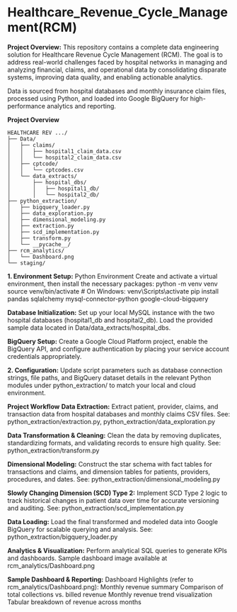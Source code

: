 # Healthcare_Revenue_Cycle_Management(RCM)
**Project Overview:**
This repository contains a complete data engineering solution for Healthcare Revenue Cycle Management (RCM). The goal is to address real-world challenges faced by hospital networks in managing and analyzing financial, claims, and operational data by consolidating disparate systems, improving data quality, and enabling actionable analytics.

Data is sourced from hospital databases and monthly insurance claim files, processed using Python, and loaded into Google BigQuery for high-performance analytics and reporting.

**Project Overview**
```
HEALTHCARE REV .../
├── Data/
│   ├── claims/
│   │   ├── hospital1_claim_data.csv
│   │   └── hospital2_claim_data.csv
│   ├── cptcode/
│   │   └── cptcodes.csv
│   └── data_extracts/
│       ├── hospital_dbs/
│       │   ├── hospital1_db/
│       │   └── hospital2_db/
├── python_extraction/
│   ├── bigquery_loader.py
│   ├── data_exploration.py
│   ├── dimensional_modeling.py
│   ├── extraction.py
│   ├── scd_implementation.py
│   ├── transform.py
│   └── __pycache__/
├── rcm_analytics/
│   └── Dashboard.png
└── staging/
```

**1. Environment Setup:**
Python Environment
Create and activate a virtual environment, then install the necessary packages:
python -m venv venv
source venv/bin/activate   # On Windows: venv\Scripts\activate
pip install pandas sqlalchemy mysql-connector-python google-cloud-bigquery

**Database Initialization:**
Set up your local MySQL instance with the two hospital databases (hospital1_db and hospital2_db). Load the provided sample data located in Data/data_extracts/hospital_dbs.

**BigQuery Setup:**
Create a Google Cloud Platform project, enable the BigQuery API, and configure authentication by placing your service account credentials appropriately.

**2. Configuration:**
Update script parameters such as database connection strings, file paths, and BigQuery dataset details in the relevant Python modules under python_extraction/ to match your local and cloud environment.

**Project Workflow**
**Data Extraction:**
Extract patient, provider, claims, and transaction data from hospital databases and monthly claims CSV files.
See: python_extraction/extraction.py, python_extraction/data_exploration.py

**Data Transformation & Cleaning:**
Clean the data by removing duplicates, standardizing formats, and validating records to ensure high quality.
See: python_extraction/transform.py

**Dimensional Modeling:**
Construct the star schema with fact tables for transactions and claims, and dimension tables for patients, providers, procedures, and dates.
See: python_extraction/dimensional_modeling.py

**Slowly Changing Dimension (SCD) Type 2:**
Implement SCD Type 2 logic to track historical changes in patient data over time for accurate versioning and auditing.
See: python_extraction/scd_implementation.py

**Data Loading:**
Load the final transformed and modeled data into Google BigQuery for scalable querying and analysis.
See: python_extraction/bigquery_loader.py

**Analytics & Visualization:**
Perform analytical SQL queries to generate KPIs and dashboards.
Sample dashboard image available at rcm_analytics/Dashboard.png

**Sample Dashboard & Reporting:**
Dashboard Highlights (refer to rcm_analytics/Dashboard.png):
Monthly revenue summary
Comparison of total collections vs. billed revenue
Monthly revenue trend visualization
Tabular breakdown of revenue across months

